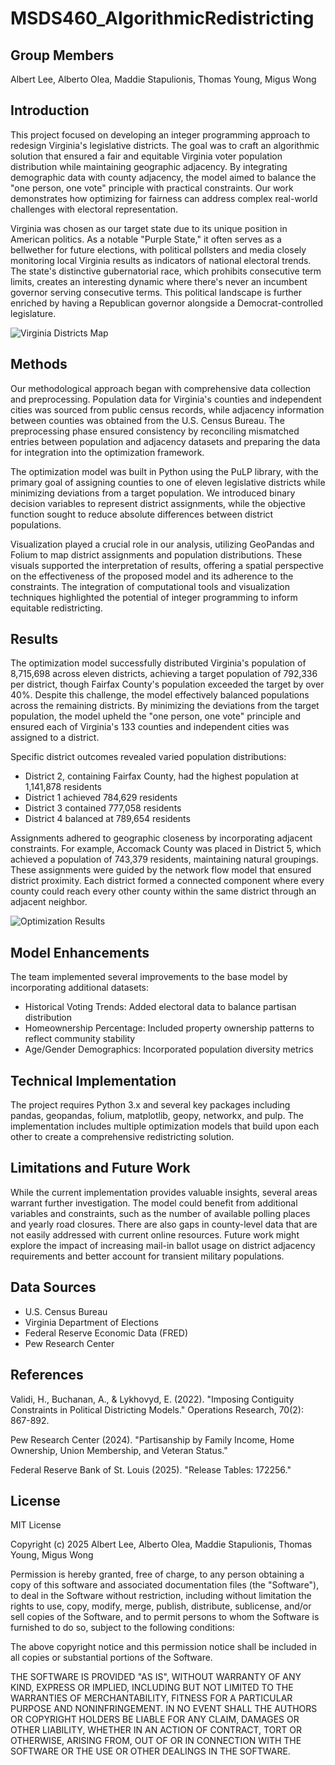 # MSDS460_AlgorithmicRedistricting

## Group Members
Albert Lee,
Alberto Olea,
Maddie Stapulionis,
Thomas Young,
Migus Wong

## Introduction
This project focused on developing an integer programming approach to redesign Virginia's legislative districts. The goal was to craft an algorithmic solution that ensured a fair and equitable Virginia voter population distribution while maintaining geographic adjacency. By integrating demographic data with county adjacency, the model aimed to balance the "one person, one vote" principle with practical constraints. Our work demonstrates how optimizing for fairness can address complex real-world challenges with electoral representation.

Virginia was chosen as our target state due to its unique position in American politics. As a notable "Purple State," it often serves as a bellwether for future elections, with political pollsters and media closely monitoring local Virginia results as indicators of national electoral trends. The state's distinctive gubernatorial race, which prohibits consecutive term limits, creates an interesting dynamic where there's never an incumbent governor serving consecutive terms. This political landscape is further enriched by having a Republican governor alongside a Democrat-controlled legislature.

![Virginia Districts Map](https://github.com/user-attachments/assets/edc5e4f3-1234-4b18-8794-5484258227de)

## Methods
Our methodological approach began with comprehensive data collection and preprocessing. Population data for Virginia's counties and independent cities was sourced from public census records, while adjacency information between counties was obtained from the U.S. Census Bureau. The preprocessing phase ensured consistency by reconciling mismatched entries between population and adjacency datasets and preparing the data for integration into the optimization framework.

The optimization model was built in Python using the PuLP library, with the primary goal of assigning counties to one of eleven legislative districts while minimizing deviations from a target population. We introduced binary decision variables to represent district assignments, while the objective function sought to reduce absolute differences between district populations.

Visualization played a crucial role in our analysis, utilizing GeoPandas and Folium to map district assignments and population distributions. These visuals supported the interpretation of results, offering a spatial perspective on the effectiveness of the proposed model and its adherence to the constraints. The integration of computational tools and visualization techniques highlighted the potential of integer programming to inform equitable redistricting.

## Results
The optimization model successfully distributed Virginia's population of 8,715,698 across eleven districts, achieving a target population of 792,336 per district, though Fairfax County's population exceeded the target by over 40%. Despite this challenge, the model effectively balanced populations across the remaining districts. By minimizing the deviations from the target population, the model upheld the "one person, one vote" principle and ensured each of Virginia's 133 counties and independent cities was assigned to a district.

Specific district outcomes revealed varied population distributions:
- District 2, containing Fairfax County, had the highest population at 1,141,878 residents
- District 1 achieved 784,629 residents
- District 3 contained 777,058 residents
- District 4 balanced at 789,654 residents

Assignments adhered to geographic closeness by incorporating adjacent constraints. For example, Accomack County was placed in District 5, which achieved a population of 743,379 residents, maintaining natural groupings. These assignments were guided by the network flow model that ensured district proximity. Each district formed a connected component where every county could reach every other county within the same district through an adjacent neighbor.

![Optimization Results](https://github.com/user-attachments/assets/7bdcae69-eb9e-45ab-b273-924b770b9ee4)

## Model Enhancements
The team implemented several improvements to the base model by incorporating additional datasets:
- Historical Voting Trends: Added electoral data to balance partisan distribution
- Homeownership Percentage: Included property ownership patterns to reflect community stability
- Age/Gender Demographics: Incorporated population diversity metrics

## Technical Implementation
The project requires Python 3.x and several key packages including pandas, geopandas, folium, matplotlib, geopy, networkx, and pulp. The implementation includes multiple optimization models that build upon each other to create a comprehensive redistricting solution.

## Limitations and Future Work
While the current implementation provides valuable insights, several areas warrant further investigation. The model could benefit from additional variables and constraints, such as the number of available polling places and yearly road closures. There are also gaps in county-level data that are not easily addressed with current online resources. Future work might explore the impact of increasing mail-in ballot usage on district adjacency requirements and better account for transient military populations.

## Data Sources
- U.S. Census Bureau
- Virginia Department of Elections
- Federal Reserve Economic Data (FRED)
- Pew Research Center

## References
Validi, H., Buchanan, A., & Lykhovyd, E. (2022). "Imposing Contiguity Constraints in Political Districting Models." Operations Research, 70(2): 867-892.

Pew Research Center (2024). "Partisanship by Family Income, Home Ownership, Union Membership, and Veteran Status."

Federal Reserve Bank of St. Louis (2025). "Release Tables: 172256."

## License
MIT License

Copyright (c) 2025 Albert Lee, Alberto Olea, Maddie Stapulionis, Thomas Young, Migus Wong

Permission is hereby granted, free of charge, to any person obtaining a copy
of this software and associated documentation files (the "Software"), to deal
in the Software without restriction, including without limitation the rights
to use, copy, modify, merge, publish, distribute, sublicense, and/or sell
copies of the Software, and to permit persons to whom the Software is
furnished to do so, subject to the following conditions:

The above copyright notice and this permission notice shall be included in all
copies or substantial portions of the Software.

THE SOFTWARE IS PROVIDED "AS IS", WITHOUT WARRANTY OF ANY KIND, EXPRESS OR
IMPLIED, INCLUDING BUT NOT LIMITED TO THE WARRANTIES OF MERCHANTABILITY,
FITNESS FOR A PARTICULAR PURPOSE AND NONINFRINGEMENT. IN NO EVENT SHALL THE
AUTHORS OR COPYRIGHT HOLDERS BE LIABLE FOR ANY CLAIM, DAMAGES OR OTHER
LIABILITY, WHETHER IN AN ACTION OF CONTRACT, TORT OR OTHERWISE, ARISING FROM,
OUT OF OR IN CONNECTION WITH THE SOFTWARE OR THE USE OR OTHER DEALINGS IN THE
SOFTWARE.